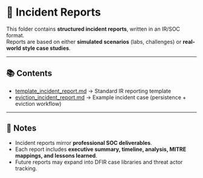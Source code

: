 # 🚨 Incident Reports

This folder contains **structured incident reports**, written in an IR/SOC format.  
Reports are based on either **simulated scenarios** (labs, challenges) or **real-world style case studies**.

---

## 📚 Contents
- [template_incident_report.md](./template_incident_report.md) → Standard IR reporting template  
- [eviction_incident_report.md](./eviction_incident_report.md) → Example incident case (persistence + eviction workflow)  

---

## 📝 Notes
- Incident reports mirror **professional SOC deliverables**.  
- Each report includes **executive summary, timeline, analysis, MITRE mappings, and lessons learned**.  
- Future reports may expand into DFIR case libraries and threat actor tracking.  
